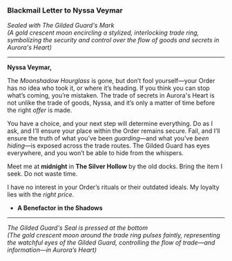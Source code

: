### **Blackmail Letter to Nyssa Veymar**

*Sealed with The Gilded Guard's Mark*  
*(A gold crescent moon encircling a stylized, interlocking trade ring, symbolizing the security and control over the flow of goods and secrets in Aurora's Heart)*  

---

**Nyssa Veymar,**

The *Moonshadow Hourglass* is gone, but don’t fool yourself—your Order has no idea who took it, or where it’s heading. If you think you can stop what’s coming, you’re mistaken. The trade of secrets in Aurora's Heart is not unlike the trade of goods, Nyssa, and it’s only a matter of time before the right *offer* is made.

You have a choice, and your next step will determine everything. Do as I ask, and I’ll ensure your place within the Order remains secure. Fail, and I’ll ensure the truth of what you’ve been *guarding*—and what you’ve *been hiding*—is exposed across the trade routes. The Gilded Guard has eyes everywhere, and you won’t be able to hide from the whispers.

Meet me at **midnight** in **The Silver Hollow** by the old docks. Bring the item I seek. Do not waste time.

I have no interest in your Order’s rituals or their outdated ideals. My loyalty lies with the *right price*.

- **A Benefactor in the Shadows**

---

*The Gilded Guard's Seal is pressed at the bottom*  
*(The gold crescent moon around the trade ring pulses faintly, representing the watchful eyes of the Gilded Guard, controlling the flow of trade—and information—in Aurora’s Heart)*
